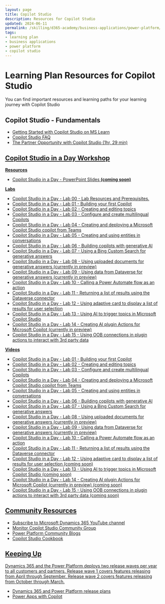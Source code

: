 ```yaml
---
layout: page
title: Copilot Studio
description: Resources for Copilot Studio
updated: 2024-06-11
permalink: /skilling/d365-academy/business-applications/power-platform/copilot-studio
tags:
- learning plan
- business applications
- power platform
- copilot studio
---
```


# Learning Plan Resources for Copilot Studio

You can find important resources and learning paths for your learning journey with Copilot Studio

## Copilot Studio - Fundamentals

* <a href="https://learn.microsoft.com/en-us/microsoft-copilot-studio/fundamentals-what-is-copilot-studio" target="_blank">Getting Started with Copilot Studio on MS Learn
* <a href="https://www.microsoft.com/en-us/microsoft-copilot/microsoft-copilot-studio#FAQ" target="_blank">Copilot Studio FAQ
* <a href="https://cloudpartners.transform.microsoft.com/download?assetname=assets%2FTraining%20Videos%2FModern%20Work%2FThe-Partner-Opportunity-with-Microsoft-Copilot-Studio.mp4" target="_blank">The Partner Opportunity with Copilot Studio (1hr, 29 min)

## Copilot Studio in a Day Workshop
**Resources**

* Copilot Studio in a Day - PowerPoint Slides **(coming soon)**

**Labs**
* <a href="https://www.dropbox.com/scl/fo/semb7hwx2i8woe675azr5/APCSQj2kCxrAF9Yx2rdp1vs?rlkey=tcu80pa1dn2qatpcrk70lsp7u&st=7o2j7c6j&dl=1" target="_blank">Copilot Studio in a Day - Lab 00 - Lab Resources and Prerequisites.
* <a href="https://www.dropbox.com/scl/fi/xsdb45oubjeuct0dhnwwz/1-Lab_Building-your-first-copilot-Copy.docx?rlkey=904otrdzkno49h1s4vyuv8px4&st=28pvsltn&dl=1" target="_blank">Copilot Studio in a Day - Lab 01 - Building your first Copilot
* <a href="https://www.dropbox.com/scl/fi/sxi4iifvfl5gnu26xwa61/2-Lab_Creating-and-editing-a-topic-with-Copilot-Copy.docx?rlkey=tmpz0tv94i5r5nbxixxhhv192&st=jc8ylg03&dl=1" target="_blank">Copilot Studio in a Day - Lab 02 - Creating and editing topics
* <a href="https://www.dropbox.com/scl/fi/7ezbthutx8qf659ryxywk/3-Lab_Configuring-and-creating-multilingual-copilots.docx?rlkey=a3tcqpivt0cz9l8ullhisbwur&st=4ylcmq5b&dl=1" target="_blank">Copilot Studio in a Day - Lab 03 - Configure and create multilingual Copilots
* <a href="https://www.dropbox.com/scl/fi/6y69yikpkr5xx4535e228/4-Lab_Creating-and-deploying-a-custom-copilot-from-Teams.docx?rlkey=nyivz44ye9uvkoe8d0chdi083&st=dkwe2c23&dl=1" target="_blank">Copilot Studio in a Day - Lab 04 - Creating and deploying a Microsoft Copilot Studio copilot from Teams
* <a href="https://www.dropbox.com/scl/fi/fxm81vdakt153rllkr1ba/5-Lab_Creating-and-using-entities-in-conversations.pdf?rlkey=ceuilkbmacahz1mxf02hn6908&st=fxhpt6fo&dl=1" target="_blank">Copilot Studio in a Day - Lab 05 - Creating and using entities in conversations
* <a href="https://www.dropbox.com/scl/fi/0zurtbqgyg313pfx4ftdn/6-Lab_Using-website-URL-for-generative-answers.pdf?rlkey=dwcxjxa186iqr6lna5u5eg2i1&st=7q8nnuec&dl=1" target="_blank">Copilot Studio in a Day - Lab 06 - Building copilots with generative AI
* <a href="https://www.dropbox.com/scl/fi/3mfzt5f6jjhrgvwci6a98/7-Lab_Using-a-Bing-Custom-Search-for-generative-answers.pdf?rlkey=szp4he2f4q2wglmatumpeu0qf&st=791gqewt&dl=1" target="_blank">Copilot Studio in a Day - Lab 07 - Using a Bing Custom Search for generative answers
* <a href="https://www.dropbox.com/scl/fi/y08pur0rvlzy4qe1z5boe/8-Lab_Using-uploaded-documents-for-generative-answers.pdf?rlkey=kaedpzu186708xucvumktn73h&st=tl0z19o4&dl=1" target="_blank">Copilot Studio in a Day - Lab 08 - Using uploaded documents for generative answers (currently in preview)
* <a href="https://www.dropbox.com/scl/fi/81x3jhubobq5ecdg746sx/9-Lab_Using-data-in-Dataverse-for-generative-answers.pdf?rlkey=dyq1xn0d5tqkevharzpbn3ag7&st=k86mnon4&dl=1" target="_blank">Copilot Studio in a Day - Lab 09 - Using data from Dataverse for generative answers (currently in preview)
* <a href="https://www.dropbox.com/scl/fi/mn3odm01sxcwb03ppii9m/10-Lab_Calling-a-Power-Automate-flow-as-an-action.pdf?rlkey=4qyyu7bv5gpdydf519zg659ru&st=81u01718&dl=1" target="_blank">Copilot Studio in a Day - Lab 10 - Calling a Power Automate flow as an action 
* <a href="https://www.dropbox.com/scl/fi/ruetbx3v89s8n63tlrfmd/11-Lab_Returning-a-list-of-results-from-Dataverse-using-Power-Automate.pdf?rlkey=xphx5yuth11gjdb57pcb93gc5&st=ur3y1jlj&dl=1" target="_blank">Copilot Studio in a Day - Lab 11 - Returning a list of results using the Dataverse connector
* <a href="https://www.dropbox.com/scl/fi/n880n5u20k7zrwn62bxo6/12-Lab_Using-adaptive-card-to-display-a-list-of-results-for-user-selection.pdf?rlkey=u3u048dktjuaefiv5qk3jpung&st=3sehohqg&dl=1" target="_blank">Copilot Studio in a Day - Lab 12 - Using adaptive card to display a list of results for user selection 
* <a href="https://www.dropbox.com/scl/fi/1tmvshxefupf4idinl0zl/13-Lab_Using-AI-triggers-in-Microsoft-Copilot-Studio.pdf?rlkey=by7pmmm3nr7c7v1ly05ho52dy&e=2&st=xl35fr21&dl=1" target="_blank">Copilot Studio in a Day - Lab 13 - Using AI to trigger topics in Microsoft Copilot Studio
* <a href="https://www.dropbox.com/scl/fi/h3nknij9q0va80984f84u/14-Lab_Creating-AI-plugins-to-extend-Microsoft-Copilot.pdf?rlkey=q750swhmgjjd1hprv1g4rwbl7&st=u6x22gww&dl=1" target="_blank">Copilot Studio in a Day - Lab 14 - Creating AI plugin Actions for Microsoft Copilot (currently in preview) 
* <a href="https://www.dropbox.com/scl/fi/b9azwlqqw3kgb9vbinm2x/15-Lab_Using-OOB-connectors-in-plugin-actions-to-interact-with-3rd-party-data.pdf?rlkey=gtnoxc7znfgvj46swv0ntbptk&st=ifcxt2u4&dl=1" target="_blank">Copilot Studio in a Day - Lab 15 - Using OOB connections in plugin actions to interact with 3rd party data

**Videos**
* <a href="https://youtu.be/ukckSVuSois" target="_blank">Copilot Studio in a Day - Lab 01 - Building your first Copilot
* <a href="https://youtu.be/dI9VqzsBjo4" target="_blank">Copilot Studio in a Day - Lab 02 - Creating and editing topics
* <a href="https://youtu.be/sZhM3osr-z0" target="_blank">Copilot Studio in a Day - Lab 03 - Configure and create multilingual Copilots
* <a href="https://youtu.be/28mZL4hiV1Q" target="_blank">Copilot Studio in a Day - Lab 04 - Creating and deploying a Microsoft Copilot Studio copilot from Teams
* <a href="https://youtu.be/RSoGmEAcEL4" target="_blank">Copilot Studio in a Day - Lab 05 - Creating and using entities in conversations
* <a href="https://youtu.be/RViIB_uxzE8" target="_blank">Copilot Studio in a Day - Lab 06 - Building copilots with generative AI
* <a href="https://youtu.be/6Eryd0ege3s" target="_blank">Copilot Studio in a Day - Lab 07 - Using a Bing Custom Search for generative answers
* <a href="https://youtu.be/UaGOpv9gqxQ" target="_blank">Copilot Studio in a Day - Lab 08 - Using uploaded documents for generative answers (currently in preview)
* <a href="https://youtu.be/n98XZ8gWVNo" target="_blank">Copilot Studio in a Day - Lab 09 - Using data from Dataverse for generative answers (currently in preview)
* <a href="https://youtu.be/FDZ2ITV9zN8" target="_blank">Copilot Studio in a Day - Lab 10 - Calling a Power Automate flow as an action 
* <a href="https://youtu.be/gjhdnxB84ns" target="_blank">Copilot Studio in a Day - Lab 11 - Returning a list of results using the Dataverse connector
* Copilot Studio in a Day - Lab 12 - Using adaptive card to display a list of results for user selection (coming soon)
* Copilot Studio in a Day - Lab 13 - Using AI to trigger topics in Microsoft Copilot Studio (coming soon)
* Copilot Studio in a Day - Lab 14 - Creating AI plugin Actions for Microsoft Copilot (currently in preview) (coming soon)
* Copilot Studio in a Day - Lab 15 - Using OOB connections in plugin actions to interact with 3rd party data (coming soon)

## Community Resources
* <a href="https://www.youtube.com/@MicrosoftDynamics365/playlists" target="_blank">Subscribe to Microsoft Dynamics 365 YouTube channel
* <a href="https://powerusers.microsoft.com/t5/Copilot-Studio-Community/ct-p/PVACommunity" target="_blank">Monitor Copilot Studio Community Group
* <a href="https://communitypowerplatformprod.powerappsportals.com/blogs/" target="_blank">Power Platform Community Blogs
* <a href="https://powerusers.microsoft.com/t5/Copilot-Studio-Cookbook/bd-p/cs_cookbooks" target="_blank">Copilot Studio Cookbook
  
## Keeping Up 
Dynamics 365 and the Power Platform deploys two release waves per year to all customers and partners. Release wave 1 covers features releasing from April through September.  Release wave 2 covers features releasing from October through March.

* <a href="https://docs.microsoft.com/en-us/dynamics365/release-plans/" target="_blank">Dynamics 365 and Power Platform release plans </a>
* <a href="https://cloudblogs.microsoft.com/powerplatform/2023/03/16/power-platform-is-leading-a-new-era-of-ai-generated-low-code-app-development/" target="_blank">Power Apps with Copilot </a>
